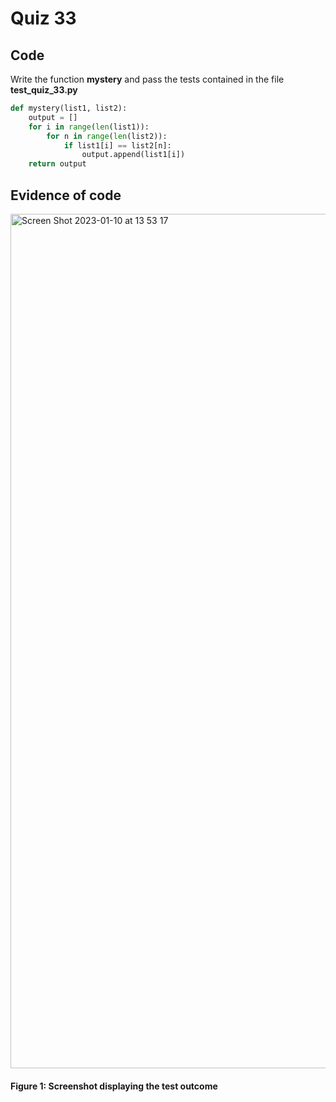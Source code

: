# Quiz 33
## Code
Write the function **mystery** and pass the tests contained in the file **test_quiz_33.py**

```.py
def mystery(list1, list2):
    output = []
    for i in range(len(list1)):
        for n in range(len(list2)):
            if list1[i] == list2[n]:
                output.append(list1[i])
    return output
```

## Evidence of code
<img width="1367" alt="Screen Shot 2023-01-10 at 13 53 17" src="https://user-images.githubusercontent.com/105724334/211465158-b83754de-a1c7-4871-81c9-733b11e3a5fa.png">

#### Figure 1: Screenshot displaying the test outcome
